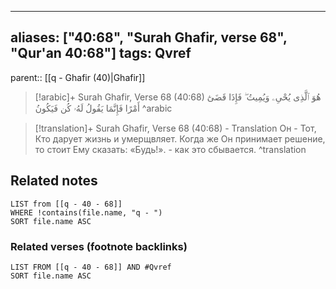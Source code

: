 
---
aliases: ["40:68", "Surah Ghafir, verse 68", "Qur'an 40:68"]
tags: Qvref
---

parent:: [[q - Ghafir (40)|Ghafir]]

> [!arabic]+ Surah Ghafir, Verse 68 (40:68)
> <span class="quran-arabic">هُوَ ٱلَّذِى يُحْىِۦ وَيُمِيتُ ۖ فَإِذَا قَضَىٰٓ أَمْرًا فَإِنَّمَا يَقُولُ لَهُۥ كُن فَيَكُونُ</span>
^arabic

> [!translation]+ Surah Ghafir, Verse 68 (40:68) - Translation
> Он - Тот, Кто дарует жизнь и умерщвляет. Когда же Он принимает решение, то стоит Ему сказать: «Будь!». - как это сбывается.
^translation



## Related notes
```dataview
LIST from [[q - 40 - 68]]
WHERE !contains(file.name, "q - ")
SORT file.name ASC
```

### Related verses (footnote backlinks)
```dataview
LIST FROM [[q - 40 - 68]] AND #Qvref
SORT file.name ASC
```

